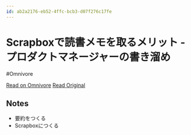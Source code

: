 ```yaml
---
id: ab2a2176-eb52-4ffc-bcb3-d07f276c17fe
---
```


# Scrapboxで読書メモを取るメリット - プロダクトマネージャーの書き溜め
#Omnivore

[Read on Omnivore](https://omnivore.app/me/scrapbox-18ef5159632)
[Read Original](https://func0.hatenablog.com/entry/2023/08/14/161236)

## Notes

- 要約をつくる
- Scrapboxにつくる

